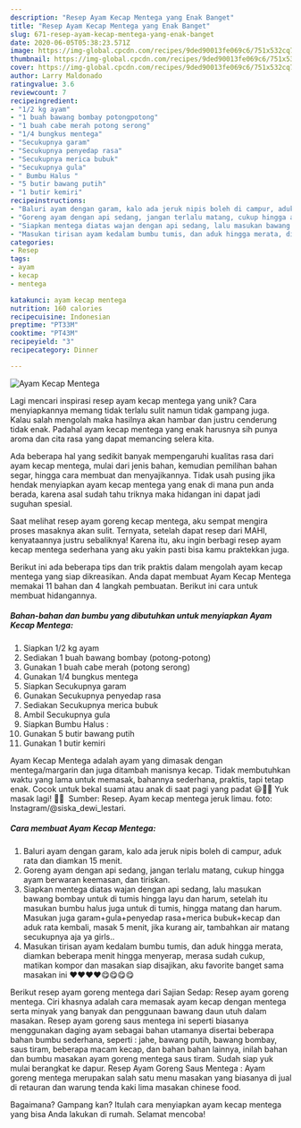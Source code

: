 ```yaml
---
description: "Resep Ayam Kecap Mentega yang Enak Banget"
title: "Resep Ayam Kecap Mentega yang Enak Banget"
slug: 671-resep-ayam-kecap-mentega-yang-enak-banget
date: 2020-06-05T05:38:23.571Z
image: https://img-global.cpcdn.com/recipes/9ded90013fe069c6/751x532cq70/ayam-kecap-mentega-foto-resep-utama.jpg
thumbnail: https://img-global.cpcdn.com/recipes/9ded90013fe069c6/751x532cq70/ayam-kecap-mentega-foto-resep-utama.jpg
cover: https://img-global.cpcdn.com/recipes/9ded90013fe069c6/751x532cq70/ayam-kecap-mentega-foto-resep-utama.jpg
author: Larry Maldonado
ratingvalue: 3.6
reviewcount: 7
recipeingredient:
- "1/2 kg ayam"
- "1 buah bawang bombay potongpotong"
- "1 buah cabe merah potong serong"
- "1/4 bungkus mentega"
- "Secukupnya garam"
- "Secukupnya penyedap rasa"
- "Secukupnya merica bubuk"
- "Secukupnya gula"
- " Bumbu Halus "
- "5 butir bawang putih"
- "1 butir kemiri"
recipeinstructions:
- "Baluri ayam dengan garam, kalo ada jeruk nipis boleh di campur, aduk rata dan diamkan 15 menit."
- "Goreng ayam dengan api sedang, jangan terlalu matang, cukup hingga ayam berwaran keemasan, dan tiriskan."
- "Siapkan mentega diatas wajan dengan api sedang, lalu masukan bawang bombay untuk di tumis hingga layu dan harum, setelah itu masukan bumbu halus juga untuk di tumis, hingga matang dan harum. Masukan juga garam+gula+penyedap rasa+merica bubuk+kecap dan aduk rata kembali, masak 5 menit, jika kurang air, tambahkan air matang secukupnya aja ya girls.."
- "Masukan tirisan ayam kedalam bumbu tumis, dan aduk hingga merata, diamkan beberapa menit hingga menyerap, merasa sudah cukup, matikan kompor dan masakan siap disajikan, aku favorite banget sama masakan ini ❤️❤️❤️❤️😋😋😋😋"
categories:
- Resep
tags:
- ayam
- kecap
- mentega

katakunci: ayam kecap mentega 
nutrition: 160 calories
recipecuisine: Indonesian
preptime: "PT33M"
cooktime: "PT43M"
recipeyield: "3"
recipecategory: Dinner

---
```



![Ayam Kecap Mentega](https://img-global.cpcdn.com/recipes/9ded90013fe069c6/751x532cq70/ayam-kecap-mentega-foto-resep-utama.jpg)

Lagi mencari inspirasi resep ayam kecap mentega yang unik? Cara menyiapkannya memang tidak terlalu sulit namun tidak gampang juga. Kalau salah mengolah maka hasilnya akan hambar dan justru cenderung tidak enak. Padahal ayam kecap mentega yang enak harusnya sih punya aroma dan cita rasa yang dapat memancing selera kita.

Ada beberapa hal yang sedikit banyak mempengaruhi kualitas rasa dari ayam kecap mentega, mulai dari jenis bahan, kemudian pemilihan bahan segar, hingga cara membuat dan menyajikannya. Tidak usah pusing jika hendak menyiapkan ayam kecap mentega yang enak di mana pun anda berada, karena asal sudah tahu triknya maka hidangan ini dapat jadi suguhan spesial.

Saat melihat resep ayam goreng kecap mentega, aku sempat mengira proses masaknya akan sulit. Ternyata, setelah dapat resep dari MAHI, kenyataannya justru sebaliknya! Karena itu, aku ingin berbagi resep ayam kecap mentega sederhana yang aku yakin pasti bisa kamu praktekkan juga.


Berikut ini ada beberapa tips dan trik praktis dalam mengolah ayam kecap mentega yang siap dikreasikan. Anda dapat membuat Ayam Kecap Mentega memakai 11 bahan dan 4 langkah pembuatan. Berikut ini cara untuk membuat hidangannya.

<!--inarticleads1-->

##### Bahan-bahan dan bumbu yang dibutuhkan untuk menyiapkan Ayam Kecap Mentega:

1. Siapkan 1/2 kg ayam
1. Sediakan 1 buah bawang bombay (potong-potong)
1. Gunakan 1 buah cabe merah (potong serong)
1. Gunakan 1/4 bungkus mentega
1. Siapkan Secukupnya garam
1. Gunakan Secukupnya penyedap rasa
1. Sediakan Secukupnya merica bubuk
1. Ambil Secukupnya gula
1. Siapkan  Bumbu Halus :
1. Gunakan 5 butir bawang putih
1. Gunakan 1 butir kemiri


Ayam Kecap Mentega adalah ayam yang dimasak dengan mentega/margarin dan juga ditambah manisnya kecap. Tidak membutuhkan waktu yang lama untuk memasak, bahannya sederhana, praktis, tapi tetap enak. Cocok untuk bekal suami atau anak di saat pagi yang padat 😃👍🏻 Yuk masak lagi! 👩‍🍳 ️ Sumber: Resep. Ayam kecap mentega jeruk limau. foto: Instagram/@siska_dewi_lestari. 

<!--inarticleads2-->

##### Cara membuat Ayam Kecap Mentega:

1. Baluri ayam dengan garam, kalo ada jeruk nipis boleh di campur, aduk rata dan diamkan 15 menit.
1. Goreng ayam dengan api sedang, jangan terlalu matang, cukup hingga ayam berwaran keemasan, dan tiriskan.
1. Siapkan mentega diatas wajan dengan api sedang, lalu masukan bawang bombay untuk di tumis hingga layu dan harum, setelah itu masukan bumbu halus juga untuk di tumis, hingga matang dan harum. Masukan juga garam+gula+penyedap rasa+merica bubuk+kecap dan aduk rata kembali, masak 5 menit, jika kurang air, tambahkan air matang secukupnya aja ya girls..
1. Masukan tirisan ayam kedalam bumbu tumis, dan aduk hingga merata, diamkan beberapa menit hingga menyerap, merasa sudah cukup, matikan kompor dan masakan siap disajikan, aku favorite banget sama masakan ini ❤️❤️❤️❤️😋😋😋😋


Berikut resep ayam goreng mentega dari Sajian Sedap: Resep ayam goreng mentega. Ciri khasnya adalah cara memasak ayam kecap dengan mentega serta minyak yang banyak dan penggunaan bawang daun utuh dalam masakan. Resep ayam goreng saus mentega ini seperti biasanya menggunakan daging ayam sebagai bahan utamanya disertai beberapa bahan bumbu sederhana, seperti : jahe, bawang putih, bawang bombay, saus tiram, beberapa macam kecap, dan bahan bahan lainnya, inilah bahan dan bumbu masakan ayam goreng mentega saus tiram. Sudah siap yuk mulai berangkat ke dapur. Resep Ayam Goreng Saus Mentega : Ayam goreng mentega merupakan salah satu menu masakan yang biasanya di jual di retauran dan warung tenda kaki lima masakan chinese food. 

Bagaimana? Gampang kan? Itulah cara menyiapkan ayam kecap mentega yang bisa Anda lakukan di rumah. Selamat mencoba!
